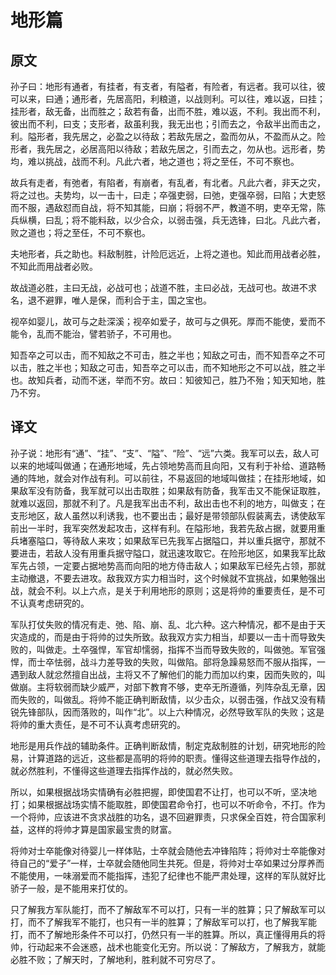 # 地形篇

## 原文

孙子曰：地形有通者，有挂者，有支者，有隘者，有险者，有远者。我可以往，彼可以来，曰通；通形者，先居高阳，利粮道，以战则利。可以往，难以返，曰挂；挂形者，敌无备，出而胜之；敌若有备，出而不胜，难以返，不利。我出而不利，彼出而不利，曰支；支形者，敌虽利我，我无出也；引而去之，令敌半出而击之，利。隘形者，我先居之，必盈之以待敌；若敌先居之，盈而勿从，不盈而从之。险形者，我先居之，必居高阳以待敌；若敌先居之，引而去之，勿从也。远形者，势均，难以挑战，战而不利。凡此六者，地之道也；将之至任，不可不察也。

故兵有走者，有弛者，有陷者，有崩者，有乱者，有北者。凡此六者，非天之灾，将之过也。夫势均，以一击十，曰走；卒强吏弱，曰弛，吏强卒弱，曰陷；大吏怒而不服，遇敌怼而自战，将不知其能，曰崩；将弱不严，教道不明，吏卒无常，陈兵纵横，曰乱；将不能料敌，以少合众，以弱击强，兵无选锋，曰北。凡此六者，败之道也；将之至任，不可不察也。

夫地形者，兵之助也。料敌制胜，计险厄远近，上将之道也。知此而用战者必胜，不知此而用战者必败。

故战道必胜，主曰无战，必战可也；战道不胜，主曰必战，无战可也。故进不求名，退不避罪，唯人是保，而利合于主，国之宝也。

视卒如婴儿，故可与之赴深溪；视卒如爱子，故可与之俱死。厚而不能使，爱而不能令，乱而不能治，譬若骄子，不可用也。

知吾卒之可以击，而不知敌之不可击，胜之半也；知敌之可击，而不知吾卒之不可以击，胜之半也；知敌之可击，知吾卒之可以击，而不知地形之不可以战，胜之半也。故知兵者，动而不迷，举而不穷。故曰：知彼知己，胜乃不殆；知天知地，胜乃不穷。

## 译文

孙子说：地形有“通”、“挂”、“支”、“隘”、“险”、“远”六类。我军可以去，敌人可以来的地域叫做通；在通形地域，先占领地势高而且向阳，又有利于补给、道路畅通的阵地，就会对作战有利。可以前往，不易返回的地域叫做挂；在挂形地域，如果敌军没有防备，我军就可以出击取胜；如果敌有防备，我军击又不能保证取胜，就难以返回，那就不利了。凡是我军出击不利，敌出击也不利的地方，叫做支；在支形地区，敌人虽然以利诱我，也不要出击；最好是带领部队假装离去，诱使敌军前出一半时，我军突然发起攻击，这样有利。在隘形地，我若先敌占据，就要用重兵堵塞隘口，等待敌人来攻；如果敌军已先我军占据隘口，并以重兵据守，那就不要进击，若敌人没有用重兵据守隘口，就迅速攻取它。在险形地区，如果我军比敌军先占领，一定要占据地势高而向阳的地方侍击敌人；如果敌军已经先占领，那就主动撤退，不要去进攻。敌我双方实力相当时，这个时候就不宜挑战，如果勉强出战，就会不利。以上六点，是关于利用地形的原则；这是将帅的重要责任，是不可不认真考虑研究的。

军队打仗失败的情况有走、弛、陷、崩、乱、北六种。这六种情况，都不是由于天灾造成的，而是由于将帅的过失所致。敌我双方实力相当，却要以一击十而导致失败的，叫做走。土卒强悍，军官却懦弱，指挥不当而导致失败的，叫做弛。军官强悍，而士卒怯弱，战斗力差导致的失败，叫做陷。部将急躁易怒而不服从指挥，一遇到敌人就忿然擅自出战，主将又不了解他们的能力而加以约束，因而失败的，叫做崩。主将软弱而缺少威严，对部下教育不够，吏卒无所遵循，列阵杂乱无章，因而失败的，叫做乱。将帅不能正确判断敌情，以少击众，以弱击强，作战又没有精锐先锋部队，因而落败的，叫作“北”。以上六种情况，必然导致军队的失败；这是将帅的重大责任，是不可不认真考虑研究的。

地形是用兵作战的辅助条件。正确判断敌情，制定克敌制胜的计划，研究地形的险易，计算道路的远近，这些都是高明的将帅的职责。懂得这些道理去指导作战的，就必然胜利，不懂得这些道理去指挥作战的，就必然失败。

所以，如果根据战场实情确有必胜把握，即使国君不让打，也可以不听，坚决地打；如果根据战场实情不能取胜，即使国君命令打，也可以不听命令，不打。作为一个将帅，应该进不贪求战胜的功名，退不回避罪责，只求保全百姓，符合国家利益，这样的将帅才算是国家最宝贵的财富。

将帅对士卒能像对待婴儿一样体贴，士卒就会随他去冲锋陷阵；将帅对士卒能像对待自己的“爱子”一样，士卒就会随他同生共死。但是，将帅对士卒如果过分厚养而不能使用，一味溺爱而不能指挥，违犯了纪律也不能严肃处理，这样的军队就好比骄子一般，是不能用来打仗的。

只了解我方军队能打，而不了解敌军不可以打，只有一半的胜算；只了解敌军可以打，而不了解我军不能打，也只有一半的胜算；了解敌军可以打，也了解我军能打，而不了解地形条件不可以打，仍然只有一半的胜算。所以，真正懂得用兵的将帅，行动起来不会迷惑，战术也能变化无穷。所以说：了解敌方，了解我方，就能必胜不败；了解天时，了解地利，胜利就不可穷尽了。